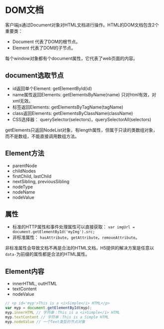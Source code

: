 DOM文档
===

客户端js通过Document对象对HTML文档进行操作。HTML的DOM文档包含2个重要类：
* Document 代表了DOM的根节点。
* Element 代表了DOM的子节点。

每个window对象都有个document属性，它代表了web页面的内容。

## document选取节点
* id返回单个Element: getElementById(id)
* name属性返回Elements: getElementsByName(name) 只对html有效，对xml无效。
* 标签返回Elements: getElementsByTagName(tagName)
* class返回Elements: getElementsByClassName(className)
* CSS选择器： querySelector(selectors)，querySelectorAll(selectors)

getElements只返回NodeList对象，有length属性，但属于只读的类数组对象，而不是数组，不能直接调用数组方法。

## Element方法
* parentNode
* childNodes
* firstChild, lastChild
* nextSibling, previousSibling
* nodeType
* nodeName
* nodeValue

## 属性
* 标准的HTTP属性和事件处理属性可以直接获取： `var imgUrl = document.getElementById('myImg').src;`
* 非标准属性： `hasAttribute`，`getAttribute`，`removeAttribute`。

非标准属性会导致文档不再是合法的HTML文档，H5提供的解决方案是任意以`data-`为前缀的属性都是合法的HTML属性。

## Element内容
* innerHTML, outHTML
* textContent
* nodeValue
```js
// <p id='myp'>This is a <i>Simple</i> HTML</p>
var myp = document.getElementById(myp);
myp.innerHTML // 字符串：This is a <i>Simple</i> HTML
myp.textContent // 字符串：This is a Simple HTML
myp.nodeValue // 一个Text类型的节点对象
```

